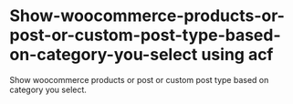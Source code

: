 # Show-woocommerce-products-or-post-or-custom-post-type-based-on-category-you-select using acf
Show woocommerce products or post or custom post type based on category you select.

